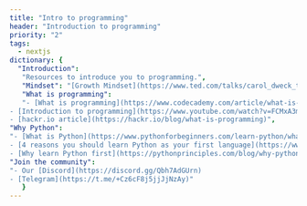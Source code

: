 ```yaml
---
title: "Intro to programming"
header: "Introduction to programming"
priority: "2"
tags:
  - nextjs
dictionary: {
  "Introduction":
   "Resources to introduce you to programming.", 
   "Mindset": "[Growth Mindset](https://www.ted.com/talks/carol_dweck_the_power_of_believing_that_you_can_improve) by Carol Dweck - [Why learning is so goddamn hard](https://www.thinkful.com/blog/why-learning-to-code-is-so-damn-hard/) by Eric Trautman",
   "What is programming":
   "- [What is programming](https://www.codecademy.com/article/what-is-programming?periods=year&utm_source=pepperjam&utm_medium=affiliate&utm_term=159404&clickId=4139029489&pj_creativeid=8-12462&pj_publisherid=159404) by Codecademy
- [Introduction to programming](https://www.youtube.com/watch?v=FCMxA3m_Imc&ab_channel=KhanAcademyComputing) by Khan Academy
- [hackr.io article](https://hackr.io/blog/what-is-programming)",
"Why Python":
"- [What is Python](https://www.pythonforbeginners.com/learn-python/what-is-python)
- [4 reasons you should learn Python as your first language](https://www.nextacademy.com/blog/learn-python-first/#:~:text=4%20Reasons%20why%20you%20should%20learn%20Python%20as,libraries%20and%20frameworks%20Programming%20frameworks%20%26%20libraries%20)
- [Why learn Python first](https://pythonprinciples.com/blog/why-python-first/)",
"Join the community":
"- Our [Discord](https://discord.gg/Qbh7AdGUrn)
- [Telegram](https://t.me/+Cz6cF8j5jjJjNzAy)"
   }
---
```

